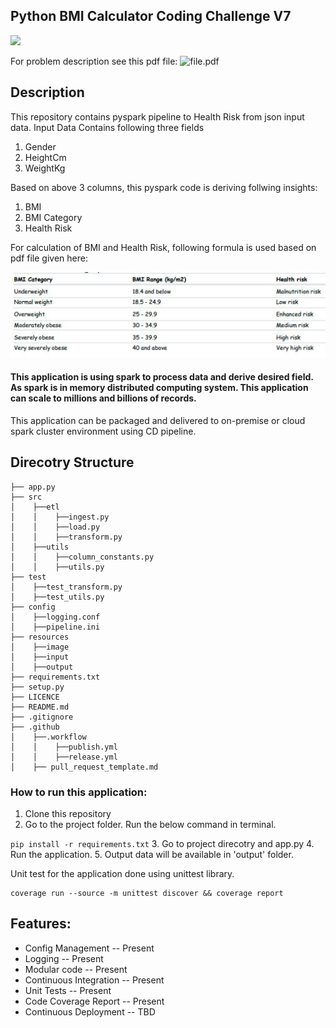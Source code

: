 ## Python BMI Calculator Coding Challenge V7


[<img src="https://github.com/Sanjeet01/code-20220116-sanjeetshukla/actions/workflows/publish.yml/badge.svg">](https://github.com/Sanjeet01/code-20220116-sanjeetshukla/actions)

For problem description see this pdf file:
![file.pdf](Python_BMI_Calculator_Challenge_Rubeus.pdf")

## Description
This repository contains pyspark pipeline to Health Risk from json input data.
Input Data Contains following three fields
1. Gender
2. HeightCm
3. WeightKg

Based on above 3 columns, this pyspark code is deriving follwing insights:
1. BMI
2. BMI Category 
3. Health Risk

For calculation of BMI and Health Risk, following formula is used based on pdf file given here:

![img.jpg](resources/image/rules_for_derivation.jpg)


#### This application is using spark to process data and derive desired field. As spark is in memory distributed computing system. This application can scale to millions and billions of records. 
This application can be packaged and delivered to on-premise or cloud spark cluster environment using CD pipeline.


## Direcotry Structure
```
├── app.py           
├── src
│    ├──etl
│    │    ├──ingest.py
│    │    ├──load.py
│    │    ├──transform.py
│    ├──utils
│    │    ├──column_constants.py
│    │    ├──utils.py
├── test
│    ├──test_transform.py
│    ├──test_utils.py
├── config
│    ├──logging.conf
│    ├──pipeline.ini
├── resources
│    ├──image
│    ├──input
│    ├──output
├── requirements.txt
├── setup.py
├── LICENCE
├── README.md
├── .gitignore
├── .github
│    ├──.workflow
│    │    ├──publish.yml
│    │    ├──release.yml
│    ├── pull_request_template.md

```

### How to run this application:
1.  Clone this repository
2. Go to the project folder. Run the below command in terminal.

```pip install -r requirements.txt```
3. Go to project direcotry and app.py
4.  Run the application.
5. Output data will be available in 'output' folder.

Unit test for the application done using unittest library.
```
coverage run --source -m unittest discover && coverage report
```

## Features:
- Config Management             -- Present
- Logging                       -- Present
- Modular code                  -- Present
- Continuous Integration        -- Present
- Unit Tests                    -- Present
- Code Coverage Report          -- Present
- Continuous Deployment         -- TBD

